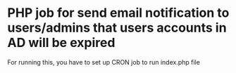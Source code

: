 # PHP job for send email notification to users/admins that users accounts in AD will be expired
For running this, you have to set up CRON job to run index.php file
